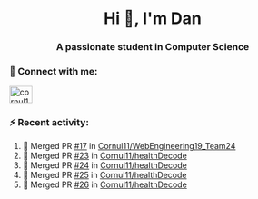 <h1 align="center">Hi 👋, I'm Dan</h1>
<h3 align="center">A passionate student in Computer Science</h3>

### 🚀 Connect with me:</h3>
<p align="left">
<a href="https://linkedin.com/in/cornul11" target="blank"><img align="center" src="https://raw.githubusercontent.com/rahuldkjain/github-profile-readme-generator/master/src/images/icons/Social/linked-in-alt.svg" alt="cornul11" height="30" width="40" /></a>
</p>

### ⚡ Recent activity:
<!--START_SECTION:activity-->
1. 🎉 Merged PR [#17](https://github.com/Cornul11/WebEngineering19_Team24/pull/17) in [Cornul11/WebEngineering19_Team24](https://github.com/Cornul11/WebEngineering19_Team24)
2. 🎉 Merged PR [#23](https://github.com/Cornul11/healthDecode/pull/23) in [Cornul11/healthDecode](https://github.com/Cornul11/healthDecode)
3. 🎉 Merged PR [#24](https://github.com/Cornul11/healthDecode/pull/24) in [Cornul11/healthDecode](https://github.com/Cornul11/healthDecode)
4. 🎉 Merged PR [#25](https://github.com/Cornul11/healthDecode/pull/25) in [Cornul11/healthDecode](https://github.com/Cornul11/healthDecode)
5. 🎉 Merged PR [#26](https://github.com/Cornul11/healthDecode/pull/26) in [Cornul11/healthDecode](https://github.com/Cornul11/healthDecode)
<!--END_SECTION:activity-->

